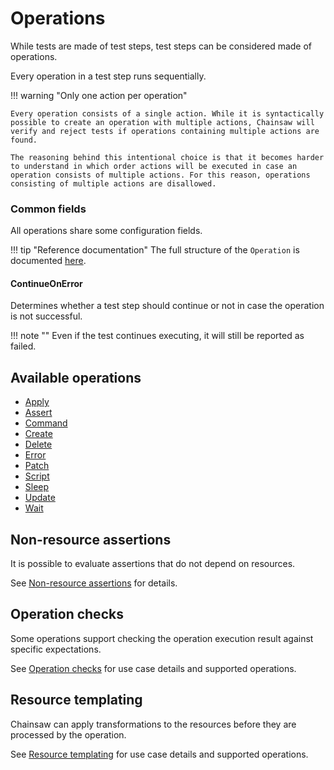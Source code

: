# Operations

While tests are made of test steps, test steps can be considered made of operations.

Every operation in a test step runs sequentially.

!!! warning "Only one action per operation"

    Every operation consists of a single action. While it is syntactically possible to create an operation with multiple actions, Chainsaw will verify and reject tests if operations containing multiple actions are found.

    The reasoning behind this intentional choice is that it becomes harder to understand in which order actions will be executed in case an operation consists of multiple actions. For this reason, operations consisting of multiple actions are disallowed.

### Common fields

All operations share some configuration fields.

!!! tip "Reference documentation"
    The full structure of the `Operation` is documented [here](../reference/apis/chainsaw.v1alpha1.md#chainsaw-kyverno-io-v1alpha1-Operation).

#### ContinueOnError

Determines whether a test step should continue or not in case the operation is not successful.

!!! note ""
    Even if the test continues executing, it will still be reported as failed.

## Available operations

- [Apply](./apply.md)
- [Assert](./assert.md)
- [Command](./command.md)
- [Create](./create.md)
- [Delete](./delete.md)
- [Error](./error.md)
- [Patch](./patch.md)
- [Script](./script.md)
- [Sleep](./sleep.md)
- [Update](./update.md)
- [Wait](./wait.md)

## Non-resource assertions

It is possible to evaluate assertions that do not depend on resources.

See [Non-resource assertions](./non-resource-assert.md) for details.

## Operation checks

Some operations support checking the operation execution result against specific expectations.

See [Operation checks](./check.md) for use case details and supported operations.

## Resource templating

Chainsaw can apply transformations to the resources before they are processed by the operation.

See [Resource templating](./templating.md) for use case details and supported operations.
